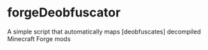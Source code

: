 # forgeDeobfuscator
A simple script that automatically maps [deobfuscates] decompiled Minecraft Forge mods
